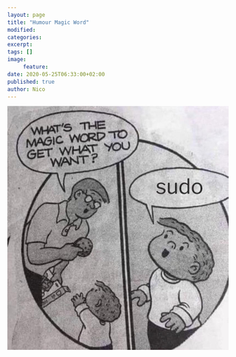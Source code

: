 ```yaml
---
layout: page
title: "Humour Magic Word"
modified:
categories:
excerpt:
tags: []
image:
     feature:
date: 2020-05-25T06:33:00+02:00
published: true
author: Nico
---
```


[![sudo is the magic word][image-1]][image-1]

[image-1]: ../../files/2020-05-25-humour-magic-word/magic-word.jpg
